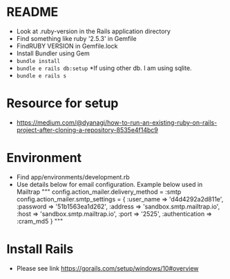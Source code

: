 # README

- Look at .ruby-version in the Rails application directory
- Find something like ruby '2.5.3' in Gemfile
- FindRUBY VERSION in Gemfile.lock
- Install Bundler using Gem
- ```bundle install```
- ```bundle e rails db:setup``` *If using other db. I am using sqlite.
- ```bundle e rails s```

# Resource for setup
- https://medium.com/@dyanagi/how-to-run-an-existing-ruby-on-rails-project-after-cloning-a-repository-8535e4f14bc9

# Environment
- Find app/environments/development.rb
- Use details below for email configuration. Example below used in Mailtrap
    """
        config.action_mailer.delivery_method = :smtp
        config.action_mailer.smtp_settings = {
            :user_name => 'd4d4292a2d811e',
            :password => '51b1563ea1d262',
            :address => 'sandbox.smtp.mailtrap.io',
            :host => 'sandbox.smtp.mailtrap.io',
            :port => '2525',
            :authentication => :cram_md5
        }
    """

# Install Rails
- Please see link https://gorails.com/setup/windows/10#overview